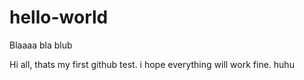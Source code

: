 # hello-world
Blaaaa bla blub

Hi all,
thats my first github test. i hope everything will work fine. huhu
